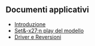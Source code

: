 ## Documenti applicativi
- [Introduzione](Sorgenti/MB/DOC/C5E030_01)
- [Set&-x27;n play del modello](Sorgenti/MB/DOC/C5E030_02)
- [Driver e Reversioni](Sorgenti/MB/DOC/C5E030_03)
